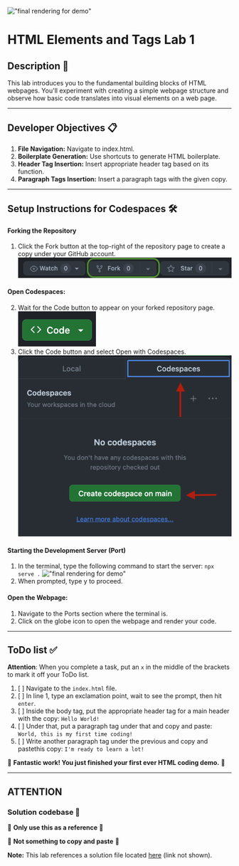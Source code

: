 !["final rendering for demo"](assets/images/html_elements_demo_solution_render.jpg)
# HTML Elements and Tags Lab 1

## Description 📄
This lab introduces you to the fundamental building blocks of HTML webpages. You'll experiment with creating a simple webpage structure and observe how basic code translates into visual elements on a web page.

---

## Developer Objectives 📋
1. **File Navigation:** Navigate to index.html.
2. **Boilerplate Generation:** Use shortcuts to generate HTML boilerplate.
3. **Header Tag Insertion:** Insert appropriate header tag based on its function.
4. **Paragraph Tags Insertion:** Insert a paragraph tags with the given copy.

---

## Setup Instructions for Codespaces 🛠️
#### Forking the Repository
1. Click the Fork button at the top-right of the repository page to create a copy under your GitHub account.
!["final rendering for demo"](assets/images/sdai-repo-fork-ex.png)
#### Open Codespaces:
2. Wait for the Code button to appear on your forked repository page.
!["final rendering for demo"](assets/images/sdai-code-button-example.png)
1. Click the Code button and select Open with Codespaces.
!["final rendering for demo"](assets/images/sdai-repo-codespace-example.png)
#### Starting the Development Server (Port)
1.  In the terminal, type the following command to start the server: `npx serve .`
!["final rendering for demo"](assets/images/)
1. When prompted, type y to proceed.
#### Open the Webpage:
1. Navigate to the Ports section where the terminal is.
2. Click on the globe icon to open the webpage and render your code.

---

## ToDo list ✅
**Attention**: When you complete a task, put an `x` in the middle of the brackets to mark it off your ToDo list.

1. [ ] Navigate to the `index.html` file. 
2. [ ] In line 1, type an exclamation point, wait to see the prompt, then hit `enter`.
3. [ ] Inside the body tag, put the appropriate header tag for a main header with the copy: 
   `Hello World!`
4. [ ] Under that, put a paragraph tag under that and copy and paste:
    `World, this is my first time coding!`
5. [ ] Write another paragraph tag under the previous and copy and pastethis copy:
   `I'm ready to learn a lot!`

🎊 **Fantastic work! You just finished your first ever HTML coding demo.** 🎊

---

## ATTENTION 


### Solution codebase 👀
🛑 **Only use this as a reference** 🛑

💾 **Not something to copy and paste** 💾

**Note:**  This lab references a solution file located [here](https://github.com/HackerUSA-CE/sdai-ic-d1-html-elements-1/blob/demo-solution/index.html) (link not shown).
